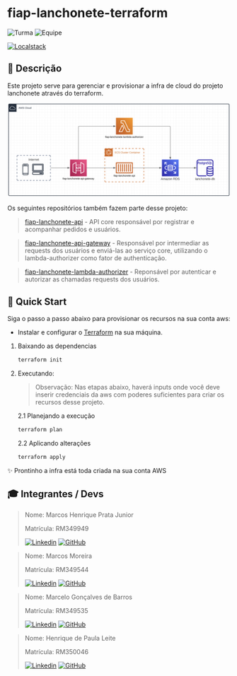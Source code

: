 # fiap-lanchonete-terraform

![Turma](https://img.shields.io/badge/👨🏻‍🏫_Turma-SOAT2-blue?style=for-the-badge)
![Equipe](https://img.shields.io/badge/🧑🏻‍💻_equipe-20-blue?style=for-the-badge)

[![Localstack](https://img.shields.io/badge/Terraform-%236b82f6?style=for-the-badge&&logo=terraform&logoColor=white)](https://www.terraform.io/)

## 📄 Descrição

Este projeto serve para gerenciar e provisionar a infra de cloud do projeto lanchonete através do terraform.

![Diagrama da arquitetura do projeto](docs/arquitetura.png)

Os seguintes repositórios também fazem parte desse projeto:

> [fiap-lanchonete-api](https://github.com/MarcosPrata/fiap-lanchonete-api) - API core responsável por registrar e acompanhar pedidos e usuários.

> [fiap-lanchonete-api-gateway](https://github.com/MarcosPrata/fiap-lanchonete-api-gateway) - Responsável por intermediar as requests dos usuários e enviá-las ao serviço core, utilizando o lambda-authorizer como fator de authenticação.

> [fiap-lanchonete-lambda-authorizer](https://github.com/MarcosPrata/fiap-lanchonete-lambda-authorizer) - Reponsável por autenticar e autorizar as chamadas requests dos usuários.

## 🚀 Quick Start

Siga o passo a passo abaixo para provisionar os recursos na sua conta aws:

- Instalar e configurar o [Terraform](https://developer.hashicorp.com/terraform/tutorials/aws-get-started/install-cli) na sua máquina.

1. Baixando as dependencias

    ``` bash
    terraform init
    ```

2. Executando:

    > Observação: Nas etapas abaixo, haverá inputs onde você deve inserir credenciais da aws com poderes suficientes para criar os recursos desse projeto.

    2.1 Planejando a execução

    ``` bash
    terraform plan
    ```

    2.2 Aplicando alterações

    ``` bash
    terraform apply
    ```

✨ Prontinho a infra está toda criada na sua conta AWS

## 🎓 Integrantes / Devs

> Nome: Marcos Henrique Prata Junior 
> 
> Matrícula: RM349949
> 
> [![Linkedin](https://img.shields.io/badge/Linkedin-0E76A8.svg?style=for-the-badge&logo=Linkedin&logoColor=white)](https://www.linkedin.com/in/marcos-henrique-prata-junior/)
> [![GitHub](https://img.shields.io/badge/GitHub-333.svg?style=for-the-badge&logo=GitHub&logoColor=white)](https://github.com/MarcosPrata)

> Nome: Marcos Moreira
>
> Matrícula: RM349544
>
> [![Linkedin](https://img.shields.io/badge/Linkedin-0E76A8.svg?style=for-the-badge&logo=Linkedin&logoColor=white)](https://www.linkedin.com/in/moreira-dev/)
> [![GitHub](https://img.shields.io/badge/GitHub-333.svg?style=for-the-badge&logo=GitHub&logoColor=white)](https://github.com/MarcosPotato)


> Nome: Marcelo Gonçalves de Barros
>
> Matrícula: RM349535
>
> [![Linkedin](https://img.shields.io/badge/Linkedin-0E76A8.svg?style=for-the-badge&logo=Linkedin&logoColor=white)]()
> [![GitHub](https://img.shields.io/badge/GitHub-333.svg?style=for-the-badge&logo=GitHub&logoColor=white)]()


> Nome: Henrique de Paula Leite
>
> Matrícula: RM350046
>
> [![Linkedin](https://img.shields.io/badge/Linkedin-0E76A8.svg?style=for-the-badge&logo=Linkedin&logoColor=white)]()
> [![GitHub](https://img.shields.io/badge/GitHub-333.svg?style=for-the-badge&logo=GitHub&logoColor=white)]()
